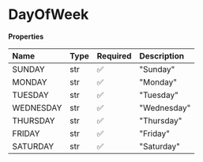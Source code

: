# DayOfWeek

**Properties**

| Name      | Type | Required | Description |
| :-------- | :--- | :------- | :---------- |
| SUNDAY    | str  | ✅       | "Sunday"    |
| MONDAY    | str  | ✅       | "Monday"    |
| TUESDAY   | str  | ✅       | "Tuesday"   |
| WEDNESDAY | str  | ✅       | "Wednesday" |
| THURSDAY  | str  | ✅       | "Thursday"  |
| FRIDAY    | str  | ✅       | "Friday"    |
| SATURDAY  | str  | ✅       | "Saturday"  |

<!-- This file was generated by liblab | https://liblab.com/ -->
